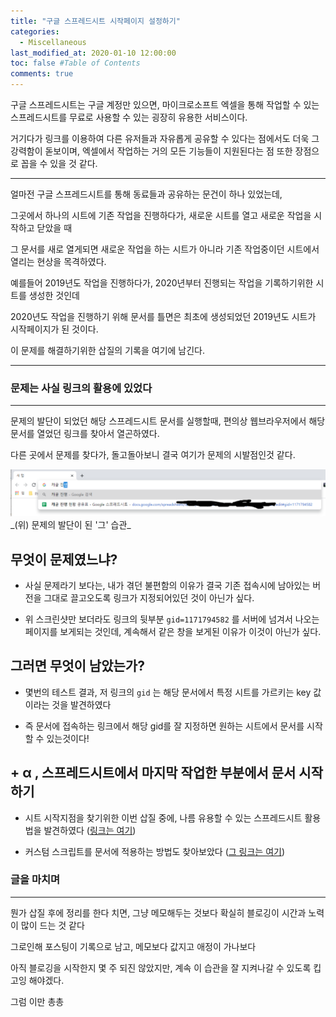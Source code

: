 ```yaml
---
title: "구글 스프레드시트 시작페이지 설정하기"
categories: 
  - Miscellaneous
last_modified_at: 2020-01-10 12:00:00
toc: false #Table of Contents
comments: true
---
```


구글 스프레드시트는 구글 계정만 있으면, 마이크로소프트 엑셀을 통해 작업할 수 있는 스프레드시트를 무료로 사용할 수 있는 굉장히 유용한 서비스이다.

거기다가 링크를 이용하여 다른 유저들과 자유롭게 공유할 수 있다는 점에서도 더욱 그 강력함이 돋보이며, 엑셀에서 작업하는 거의 모든 기능들이 지원된다는 점 또한 장점으로 꼽을 수 있을 것 같다.

-----

얼마전 구글 스프레드시트를 통해 동료들과 공유하는 문건이 하나 있었는데, 

그곳에서 하나의 시트에 기존 작업을 진행하다가, 새로운 시트를 열고 새로운 작업을 시작하고 닫았을 때

그 문서를 새로 열게되면 새로운 작업을 하는 시트가 아니라 기존 작업중이던 시트에서 열리는 현상을 목격하였다.


예를들어 2019년도 작업을 진행하다가, 2020년부터 진행되는 작업을 기록하기위한 시트를 생성한 것인데

2020년도 작업을 진행하기 위해 문서를 틀면은 최초에 생성되었던 2019년도 시트가 시작페이지가 된 것이다.

이 문제를 해결하기위한 삽질의 기록을 여기에 남긴다.

------



### 문제는 사실 링크의 활용에 있었다
------

문제의 발단이 되었던 해당 스프레드시트 문서를 실행할때, 편의상 웹브라우저에서 해당 문서를 열었던 링크를 찾아서 열곤하였다.

다른 곳에서 문제를 찾다가, 돌고돌아보니 결국 여기가 문제의 시발점인것 같다.

<center><img src="/assets/images/20200110_그림캡처.png"></center>
_(위) 문제의 발단이 된 '그' 습관_
  

**무엇이 문제였느냐?**
------

- 사실 문제라기 보다는, 내가 겪던 불편함의 이유가 결국 기존 접속시에 남아있는 버전을 그대로 끌고오도록 링크가 지정되어있던 것이 아닌가 싶다. 

- 위 스크린샷만 보더라도 링크의 뒷부분 `gid=1171794582` 를 서버에 넘겨서 나오는 페이지를 보게되는 것인데, 계속해서 같은 창을 보게된 이유가 이것이 아닌가 싶다.


**그러면 무엇이 남았는가?**
------

- 몇번의 테스트 결과, 저 링크의 `gid` 는 해당 문서에서 특정 시트를 가르키는 key 값이라는 것을 발견하였다

- 즉 문서에 접속하는 링크에서 해당 gid를 잘 지정하면 원하는 시트에서 문서를 시작할 수 있는것이다!


**+ α , 스프레드시트에서 마지막 작업한 부분에서 문서 시작하기**
------

- 시트 시작지점을 찾기위한 이번 삽질 중에, 나름 유용할 수 있는 스프레드시트 활용법을 발견하였다 ([링크는 여기](https://pgr21.com/qna/46363))

- 커스텀 스크립트를 문서에 적용하는 방법도 찾아보았다 ([그 링크는 여기](http://www.itworld.co.kr/print/104538))



### 글을 마치며
------

뭔가 삽질 후에 정리를 한다 치면, 그냥 메모해두는 것보다 확실히 블로깅이 시간과 노력이 많이 드는 것 같다

그로인해 포스팅이 기록으로 남고, 메모보다 값지고 애정이 가나보다

아직 블로깅을 시작한지 몇 주 되진 않았지만, 계속 이 습관을 잘 지켜나갈 수 있도록 킵고잉 해야겠다.

그럼 이만 총총
